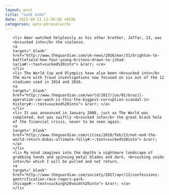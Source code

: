 ```yaml
---
layout: post
title: "suck into"
date: 2023-10-11 12:34:56 +0530
categories: auto-phrasalverbs
---
```

<ol>

    <li> Amer watched helplessly as his other brother, Jaffar, 13, was <b>sucked into</b> the violence.
    <a 
    target="_blank" 
    href="http://www.theguardian.com/uk-news/2016/mar/31/brighton-to-battlefield-how-four-young-britons-drawn-to-jihad-syria#:~:text=sucked%20into"> &rarr; </a>
    </li>
    <li> The World Cup and Olympics have also been <b>sucked into</b> the mire with fraud investigations now focused on six out of the 12 stadiums used in 2014 and 2016.
    <a 
    target="_blank" 
    href="http://www.theguardian.com/world/2017/jun/01/brazil-operation-car-wash-is-this-the-biggest-corruption-scandal-in-history#:~:text=sucked%20into"> &rarr; </a>
    </li>
    <li> It was announced in January 2008, just as The World was completed, but was swiftly <b>sucked into</b> the great black hole of the financial crisis, never to be seen again.
    <a 
    target="_blank" 
    href="http://www.theguardian.com/cities/2018/feb/13/not-end-the-world-return-dubai-ultimate-folly#:~:text=sucked%20into"> &rarr; </a>
    </li>
    <li> My mind imagines into the depths a nightmare landscape of grabbing hands and spinning metal blades and dark, <b>sucking voids into</b> which I will be pulled and not return.
    <a 
    target="_blank" 
    href="http://www.theguardian.com/society/2017/apr/11/confessions-gentrification-race-rogers-park-chicago#:~:text=sucking%20voids%20into"> &rarr; </a>
    </li>